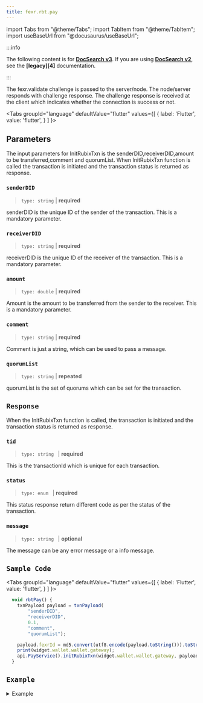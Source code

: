 ```yaml
---
title: fexr.rbt.pay
---
```


import Tabs from "@theme/Tabs";
import TabItem from "@theme/TabItem";
import useBaseUrl from "@docusaurus/useBaseUrl";

:::info

The following content is for **[DocSearch v3][2]**. If you are using **[DocSearch v2][3]**, see the **[legacy][4]** documentation.

:::

The fexr.validate challenge is passed to the server/node. The node/server responds with challenge response. The challenge response is received at the client which indicates whether the connection is success or not. 


<Tabs
  groupId="language"
  defaultValue="flutter"
  values={[
    { label: 'Flutter', value: 'flutter', }
  ]
}>
<TabItem value="flutter">

## Parameters

The input parameters for InitRubixTxn is the senderDID,receiverDID,amount to be transferred,comment and quorumList. When InitRubixTxn function is called the transaction is initiated and the transaction status is returned as response.

### `senderDID`

> `type: string` | **required**

senderDID is the unique ID of the sender of the transaction. This is a mandatory parameter.

### `receiverDID`

> `type: string` | **required**

receiverDID is the unique ID of the receiver of the transaction. This is a mandatory parameter.

### `amount`

> `type: double` | **required**

Amount is the amount to be transferred from the sender to the receiver. This is a mandatory parameter.

### `comment`

> `type: string` | **required**

Comment is just a string, which can be used to pass a message.

### `quorumList`

> `type: string` | **repeated**

quorumList is the set of quorums which can be set for the transaction.


## `Response`

When the InitRubixTxn function is called, the transaction is initiated and the transaction status is returned as response.

### `tid`

> `type: string ` | **required**

This is the transactionId which is unique for each transaction.


### `status`

> `type: enum ` | **required**

This status response return different code as per the status of the transaction.

### `message`

> `type: string ` | **optional**

The message can be any error message or a info message.

## `Sample Code`

<Tabs
  groupId="language"
  defaultValue="flutter"
  values={[
    { label: 'Flutter', value: 'flutter', }
  ]
}>
<TabItem value="flutter">

```js
  void rbtPay() {
    txnPayload payload = txnPayload(
        "senderDID",
        "receiverDID",
        0.1,
        "comment",
        "quorumList");

    payload.fexrId = md5.convert(utf8.encode(payload.toString())).toString();
    print(widget.wallet.wallet.gateway);
    api.PayService().initRubixTxn(widget.wallet.wallet.gateway, payload);
  }
```

</TabItem>
</Tabs>



## `Example`





<details><summary>Example</summary>
<div>

```ts
Future<void> initRubixTxn(String proxyIP, txnPayload txn) async {
    print('initiatiing transfer for: ${txn.fexrId}');
    final channel = ClientChannel(
      proxyIP,
      port: Const.PORT,
      options: ChannelOptions(
        credentials: ChannelCredentials.insecure(),
        codecRegistry:
            CodecRegistry(codecs: const [GzipCodec(), IdentityCodec()]),
      ),
    );

    stub = POPServiceClient(channel,
        options: CallOptions(timeout: Duration(seconds: 1800)));

    await for (var status in stub.initRubixTxn(txn)) {
      putTxnStatus(status);
      print("status: ${status.toString()}");
    }

    await channel.shutdown();
  }
```

</div>
</details>

</TabItem>
</Tabs>

[1]: https://www.algolia.com/doc/ui-libraries/autocomplete/introduction/what-is-autocomplete/
[2]: https://github.com/algolia/docsearch/
[3]: https://github.com/algolia/docsearch/tree/master
[5]: https://developer.mozilla.org/en-US/docs/Web/CSS/CSS_Selectors
[6]: https://developer.mozilla.org/en-US/docs/Web/API/HTMLElement
[7]: https://www.algolia.com/doc/api-reference/search-api-parameters/
[8]: https://github.com/algolia/docsearch/blob/main/packages/docsearch-react/src/Hit.tsx
[9]: https://codesandbox.io/s/docsearch-v3-debounced-search-gnx87
[10]: https://www.algolia.com/doc/api-client/getting-started/what-is-the-api-client/javascript/?client=javascript
[11]: https://www.algolia.com/doc/ui-libraries/autocomplete/core-concepts/keyboard-navigation/
